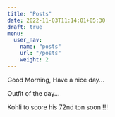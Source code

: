 ```yaml
---
title: "Posts"
date: 2022-11-03T11:14:01+05:30
draft: true
menu:
  user_nav:
    name: "posts"
    url: "/posts"
    weight: 2
---
```


Good Morning, Have a nice day...  

Outfit of the day...  

Kohli to score his 72nd ton soon !!!

